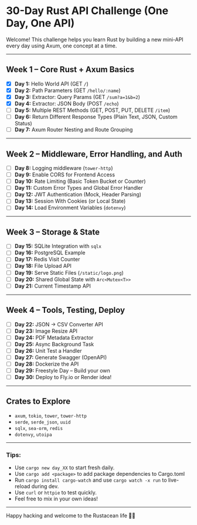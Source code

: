 # 30-Day Rust API Challenge (One Day, One API)

Welcome! This challenge helps you learn Rust by building a new mini-API every day using Axum, one concept at a time.

---

## Week 1 – Core Rust + Axum Basics

- [x] **Day 1:** Hello World API (GET `/`)
- [x] **Day 2:** Path Parameters (GET `/hello/:name`)
- [x] **Day 3:** Extractor: Query Params (GET `/sum?a=1&b=2`)
- [x] **Day 4:** Extractor: JSON Body (POST `/echo`)
- [ ] **Day 5:** Multiple REST Methods (GET, POST, PUT, DELETE `/item`)
- [ ] **Day 6:** Return Different Response Types (Plain Text, JSON, Custom Status)
- [ ] **Day 7:** Axum Router Nesting and Route Grouping

---

## Week 2 – Middleware, Error Handling, and Auth

- [ ] **Day 8:** Logging middleware (`tower-http`)
- [ ] **Day 9:** Enable CORS for Frontend Access
- [ ] **Day 10:** Rate Limiting (Basic Token Bucket or Counter)
- [ ] **Day 11:** Custom Error Types and Global Error Handler
- [ ] **Day 12:** JWT Authentication (Mock, Header Parsing)
- [ ] **Day 13:** Session With Cookies (or Local State)
- [ ] **Day 14:** Load Environment Variables (`dotenvy`)

---

## Week 3 – Storage & State

- [ ] **Day 15:** SQLite Integration with `sqlx`
- [ ] **Day 16:** PostgreSQL Example
- [ ] **Day 17:** Redis Visit Counter
- [ ] **Day 18:** File Upload API
- [ ] **Day 19:** Serve Static Files (`/static/logo.png`)
- [ ] **Day 20:** Shared Global State with `Arc<Mutex<T>>`
- [ ] **Day 21:** Current Timestamp API

---

## Week 4 – Tools, Testing, Deploy

- [ ] **Day 22:** JSON → CSV Converter API
- [ ] **Day 23:** Image Resize API
- [ ] **Day 24:** PDF Metadata Extractor
- [ ] **Day 25:** Async Background Task
- [ ] **Day 26:** Unit Test a Handler
- [ ] **Day 27:** Generate Swagger (OpenAPI)
- [ ] **Day 28:** Dockerize the API
- [ ] **Day 29:** Freestyle Day – Build your own
- [ ] **Day 30:** Deploy to Fly.io or Render idea!

---

## Crates to Explore

- `axum`, `tokio`, `tower`, `tower-http`
- `serde`, `serde_json`, `uuid`
- `sqlx`, `sea-orm`, `redis`
- `dotenvy`, `utoipa`

---

### Tips:
- Use `cargo new day_XX` to start fresh daily. <!-- Or use `cargo init --bin --vcs none` -->
- Use `cargo add <package>` to add package dependencies to Cargo.toml
- Run `cargo install cargo-watch` and use `cargo watch -x run` to live-reload during dev.
- Use `curl` or `httpie` to test quickly.
- Feel free to mix in your own ideas!

---

Happy hacking and welcome to the Rustacean life 🦀🔥
